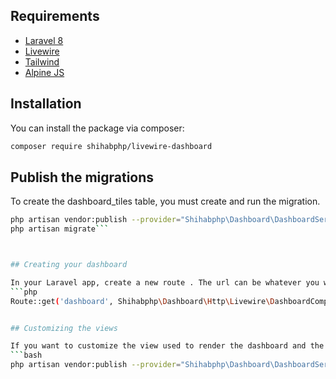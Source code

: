 ## Requirements
- [Laravel 8](https://laravel.com/docs/8.x)
- [Livewire](https://laravel-livewire.com/)
- [Tailwind](https://tailwindcss.com/)
- [Alpine JS](https://github.com/alpinejs/alpine)



## Installation

You can install the package via composer:

```bash
composer require shihabphp/livewire-dashboard
```


## Publish the migrations


To create the dashboard_tiles table, you must create and run the migration.
```bash
php artisan vendor:publish --provider="Shihabphp\Dashboard\DashboardServiceProvider" --tag="dashboard-migrations"
php artisan migrate```



## Creating your dashboard

In your Laravel app, create a new route . The url can be whatever you want.
```php
Route::get('dashboard', Shihabphp\Dashboard\Http\Livewire\DashboardComponent::class);```


## Customizing the views

If you want to customize the view used to render the dashboard and the tiles, run this command:
```bash
php artisan vendor:publish --provider="Shihabphp\Dashboard\DashboardServiceProvider" --tag="dashboard-views"
```